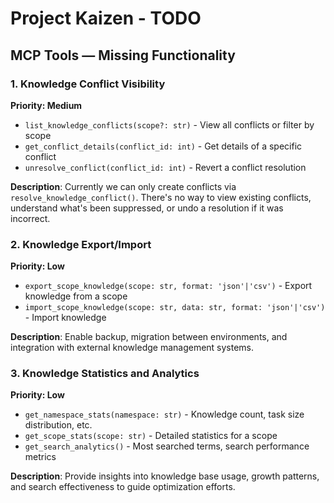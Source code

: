 # Project Kaizen - TODO

## MCP Tools — Missing Functionality

### 1. Knowledge Conflict Visibility
**Priority: Medium**
- `list_knowledge_conflicts(scope?: str)` - View all conflicts or filter by scope
- `get_conflict_details(conflict_id: int)` - Get details of a specific conflict
- `unresolve_conflict(conflict_id: int)` - Revert a conflict resolution

**Description**: Currently we can only create conflicts via `resolve_knowledge_conflict()`. There's no way to view existing conflicts, understand what's been suppressed, or undo a resolution if it was incorrect.

### 2. Knowledge Export/Import
**Priority: Low**
- `export_scope_knowledge(scope: str, format: 'json'|'csv')` - Export knowledge from a scope
- `import_scope_knowledge(scope: str, data: str, format: 'json'|'csv')` - Import knowledge

**Description**: Enable backup, migration between environments, and integration with external knowledge management systems.

### 3. Knowledge Statistics and Analytics
**Priority: Low**
- `get_namespace_stats(namespace: str)` - Knowledge count, task size distribution, etc.
- `get_scope_stats(scope: str)` - Detailed statistics for a scope
- `get_search_analytics()` - Most searched terms, search performance metrics

**Description**: Provide insights into knowledge base usage, growth patterns, and search effectiveness to guide optimization efforts.

